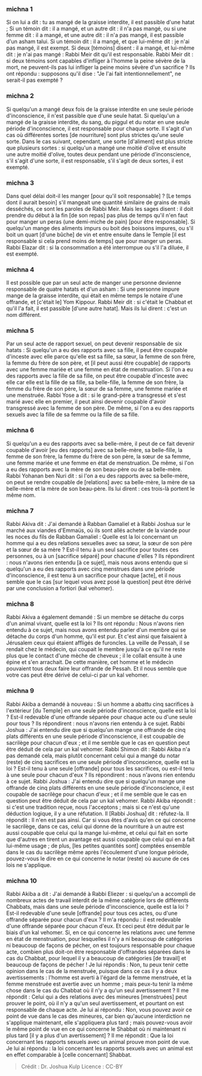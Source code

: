 
### michna 1
Si on lui a dit : tu as mangé de la graisse interdite, il est passible d'une hatat ; Si un témoin dit : il a mangé, et un autre dit : il n'a pas mangé, ou si une femme dit : il a mangé, et une autre dit : il n'a pas mangé, il est passible d'un asham talui. Si un témoin dit : il a mangé, et que lui-même dit : je n'ai pas mangé, il est exempt. Si deux [témoins] disent : il a mangé, et lui-même dit : je n'ai pas mangé : Rabbi Meir dit qu'il est responsable. Rabbi Meir dit : si deux témoins sont capables d'infliger à l'homme la peine sévère de la mort, ne peuvent-ils pas lui infliger la peine moins sévère d'un sacrifice ? Ils ont répondu : supposons qu'il dise : "Je l'ai fait intentionnellement", ne serait-il pas exempté ?

### michna 2
Si quelqu'un a mangé deux fois de la graisse interdite en une seule période d'inconscience, il n'est passible que d'une seule hatat. Si quelqu'un a mangé de la graisse interdite, du sang, du piggul et du notar en une seule période d'inconscience, il est responsable pour chaque sorte. Il s'agit d'un cas où différentes sortes [de nourriture] sont plus strictes qu'une seule sorte. Dans le cas suivant, cependant, une sorte [d'aliment] est plus stricte que plusieurs sortes : si quelqu'un a mangé une moitié d'olive et ensuite une autre moitié d'olive, toutes deux pendant une période d'inconscience, s'il s'agit d'une sorte, il est responsable, s'il s'agit de deux sortes, il est exempté.

### michna 3
Dans quel délai doit-il les manger [pour qu'il soit responsable] ?   [Le temps dont il aurait besoin] s'il mangeait une quantité similaire de grains de maïs desséchés, ce sont les paroles de Rabbi Meir. Mais les sages disent : il doit prendre du début à la fin [de son repas] pas plus de temps qu'il n'en faut pour manger un peras (une demi-miche de pain) [pour être responsable]. Si quelqu'un mange des aliments impurs ou boit des boissons impures, ou s'il boit un quart [d'une bûche] de vin et entre ensuite dans le Temple [il est responsable si cela prend moins de temps] que pour manger un peras. Rabbi Elazar dit : si la consommation a été interrompue ou s'il l'a diluée, il est exempté.

### michna 4
Il est possible que par un seul acte de manger une personne devienne responsable de quatre hatats et d'un asham : Si une personne impure mange de la graisse interdite, qui était en même temps le notaire d'une offrande, et [c'était le] Yom Kippour. Rabbi Meir dit : si c'était le Chabbat et qu'il l'a fait, il est passible [d'une autre hatat]. Mais ils lui dirent : c'est un nom différent.

### michna 5
Par un seul acte de rapport sexuel, on peut devenir responsable de six hatats : Si quelqu'un a eu des rapports avec sa fille, il peut être coupable d'inceste avec elle parce qu'elle est sa fille, sa sœur, la femme de son frère, la femme du frère de son père, et [il peut aussi être coupable] de rapports avec une femme mariée et une femme en état de menstruation. Si l'on a eu des rapports avec la fille de sa fille, on peut être coupable d'inceste avec elle car elle est la fille de sa fille, sa belle-fille, la femme de son frère, la femme du frère de son père, la sœur de sa femme, une femme mariée et une menstruée. Rabbi Yose a dit : si le grand-père a transgressé et s'est marié avec elle en premier, il peut ainsi devenir coupable d'avoir transgressé avec la femme de son père. De même, si l'on a eu des rapports sexuels avec la fille de sa femme ou la fille de sa fille.

### michna 6
Si quelqu'un a eu des rapports avec sa belle-mère, il peut de ce fait devenir coupable d'avoir [eu des rapports] avec sa belle-mère, sa belle-fille, la femme de son frère, la femme du frère de son père, la sœur de sa femme, une femme mariée et une femme en état de menstruation. De même, si l'on a eu des rapports avec la mère de son beau-père ou de sa belle-mère. Rabbi Yohanan ben Nuri dit : si l'on a eu des rapports avec sa belle-mère, on peut se rendre coupable de [relations] avec sa belle-mère, la mère de sa belle-mère et la mère de son beau-père. Ils lui dirent : ces trois-là portent le même nom.

### michna 7
Rabbi Akiva dit : J'ai demandé à Rabban Gamaliel et à Rabbi Joshua sur le marché aux viandes d'Emmaüs, où ils sont allés acheter de la viande pour les noces du fils de Rabban Gamaliel : Quelle est la loi concernant un homme qui a eu des relations sexuelles avec sa sœur, la sœur de son père et la sœur de sa mère ? Est-il tenu à un seul sacrifice pour toutes ces personnes, ou à un [sacrifice séparé] pour chacune d'elles ? Ils répondirent : nous n'avons rien entendu [à ce sujet], mais nous avons entendu que si quelqu'un a eu des rapports avec cinq menstrues dans une période d'inconscience, il est tenu à un sacrifice pour chaque [acte], et il nous semble que le cas [sur lequel vous avez posé la question] peut être dérivé par une conclusion a fortiori (kal vehomer).

### michna 8
Rabbi Akiva a également demandé : Si un membre se détache du corps d'un animal vivant, quelle est la loi ? Ils ont répondu : Nous n'avons rien entendu à ce sujet, mais nous avons entendu parler d'un membre qui se détache du corps d'un homme, qu'il est pur. Et c'est ainsi que faisaient à Jérusalem ceux qui étaient affligés de furoncles. La veille de Pessah, il se rendait chez le médecin, qui coupait le membre jusqu'à ce qu'il ne reste plus que le contact d'une mèche de cheveux ; il le collait ensuite à une épine et s'en arrachait.  De cette manière, cet homme et le médecin pouvaient tous deux faire leur offrande de Pessah. Et il nous semble que votre cas peut être dérivé de celui-ci par un kal vehomer.

### michna 9
Rabbi Akiba a demandé à nouveau : Si un homme a abattu cinq sacrifices à l'extérieur [du Temple] en une seule période d'inconscience, quelle est la loi ? Est-il redevable d'une offrande séparée pour chaque acte ou d'une seule pour tous ? Ils répondirent : nous n'avons rien entendu à ce sujet. Rabbi Joshua : J'ai entendu dire que si quelqu'un mange une offrande de cinq plats différents en une seule période d'inconscience, il est coupable de sacrilège pour chacun d'eux ; et il me semble que le cas en question peut être déduit de cela par un kal vehomer. Rabbi Shimon dit : Rabbi Akiba n'a pas demandé cela, mais plutôt concernant celui qui a mangé du notar (reste) de cinq sacrifices en une seule période d'inconscience, quelle est la loi ? Est-il tenu à une seule [offrande] pour tous les sacrifices, ou est-il tenu à une seule pour chacun d'eux ? Ils répondirent : nous n'avons rien entendu à ce sujet. Rabbi Joshua : J'ai entendu dire que si quelqu'un mange une offrande de cinq plats différents en une seule période d'inconscience, il est coupable de sacrilège pour chacun d'eux ; et il me semble que le cas en question peut être déduit de cela par un kal vehomer. Rabbi Akiba répondit : si c'est une tradition reçue, nous l'acceptons ; mais si ce n'est qu'une déduction logique, il y a une réfutation. Il [Rabbi Joshua] dit : réfutez-la. Il répondit : Il n'en est pas ainsi. Car si vous êtes d'avis qu'en ce qui concerne le sacrilège, dans ce cas, celui qui donne de la nourriture à un autre est aussi coupable que celui qui la mange lui-même, et celui qui fait en sorte que d'autres en tirent un avantage est aussi coupable que celui qui en a fait lui-même usage ; de plus, [les petites quantités sont] comptées ensemble dans le cas du sacrilège même après l'écoulement d'une longue période, pouvez-vous le dire en ce qui concerne le notar (reste) où aucune de ces lois ne s'applique.

### michna 10
Rabbi Akiba a dit : J'ai demandé à Rabbi Eliezer : si quelqu'un a accompli de nombreux actes de travail interdit de la même catégorie lors de différents Chabbats, mais dans une seule période d'inconscience, quelle est la loi ? Est-il redevable d'une seule [offrande] pour tous ces actes, ou d'une offrande séparée pour chacun d'eux ? Il m'a répondu : il est redevable d'une offrande séparée pour chacun d'eux. Et ceci peut être déduit par le biais d'un kal vehomer. Si, en ce qui concerne les relations avec une femme en état de menstruation, pour lesquelles il n'y a ni beaucoup de catégories ni beaucoup de façons de pécher, on est toujours responsable pour chaque acte, combien plus doit-on être responsable d'offrandes séparées dans le cas du Chabbat, pour lequel il y a beaucoup de catégories [de travail] et beaucoup de façons de pécher ! Je lui répondis : Non, tu peux tenir cette opinion dans le cas de la menstruée, puisque dans ce cas il y a deux avertissements : l'homme est averti à l'égard de la femme menstruée, et la femme menstruée est avertie avec un homme ; mais peux-tu tenir la même chose dans le cas du Chabbat où il n'y a qu'un seul avertissement ? Il me répondit : Celui qui a des relations avec des mineures [menstruées] peut prouver le point, où il n'y a qu'un seul avertissement, et pourtant on est responsable de chaque acte. Je lui ai répondu : Non, vous pouvez avoir ce point de vue dans le cas des mineures, car bien qu'aucune interdiction ne s'applique maintenant, elle s'appliquera plus tard ; mais pouvez-vous avoir le même point de vue en ce qui concerne le Shabbat où ni maintenant ni plus tard [il y a plus d'un avertissement] ? Il me répondit : Que la loi concernant les rapports sexuels avec un animal prouve mon point de vue. Je lui ai répondu : la loi concernant les rapports sexuels avec un animal est en effet comparable à [celle concernant] Shabbat.

>Crédit : Dr. Joshua Kulp
>Licence : CC-BY